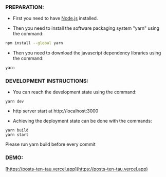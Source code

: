### PREPARATION:

- First you need to have [Node.js](https://nodejs.org/en/download/) installed.

- Then you need to install the software packaging system "yarn" using the command:

```bash
npm install --global yarn
```

- Then you need to download the javascript dependency libraries using the command:

```bash
yarn
```

### DEVELOPMENT INSTRUCTIONS:

- You can reach the development state using the command:

```
yarn dev
```

- http server start at
  http://localhost:3000

- Achieving the deployment state can be done with the commands:

```
yarn build
yarn start
```

Please run yarn build before every commit

### DEMO:

[https://posts-ten-tau.vercel.app](https://posts-ten-tau.vercel.app)

